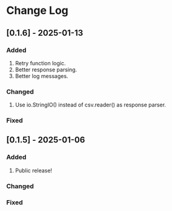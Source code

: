 # Change Log


## [0.1.6] - 2025-01-13

### Added
1. Retry function logic.
2. Better response parsing.
3. Better log messages.

### Changed
1. Use io.StringIO() instead of csv.reader() as response parser.

### Fixed


## [0.1.5] - 2025-01-06

### Added
1. Public release!

### Changed

### Fixed